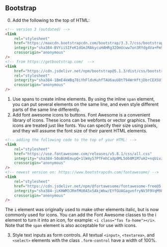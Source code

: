 ## Bootstrap

0. Add the following to the top of HTML:

```html
<!-- version 3 (outdated) -->
<link
	rel="stylesheet"
	href="https://maxcdn.bootstrapcdn.com/bootstrap/3.3.7/css/bootstrap.min.css"
	integrity="sha384-BVYiiSIFeK1dGmJRAkycuHAHRg32OmUcww7on3RYdg4Va+PmSTsz/K68vbdEjh4u"
	crossorigin="anonymous"
/>
<!-- from https://getbootstrap.com/  -->
<link
	href="https://cdn.jsdelivr.net/npm/bootstrap@5.1.3/dist/css/bootstrap.min.css"
	rel="stylesheet"
	integrity="sha384-1BmE4kWBq78iYhFldvKuhfTAU6auU8tT94WrHftjDbrCEXSU1oBoqyl2QvZ6jIW3"
	crossorigin="anonymous"
/>
```

1. Use spans to create inline elements. By using the inline `span` element, you can put several elements on the same line, and even style different parts of the same line differently.
2. Add font awesome icons to buttons. Font Awesome is a convenient library of icons. These icons can be webfonts or vector graphics. These icons are treated just like fonts. You can specify their size using pixels, and they will assume the font size of their parent HTML elements.

```html
<!-- adding the following code to the top of your HTML: -->
<link
	rel="stylesheet"
	href="https://use.fontawesome.com/releases/v5.8.1/css/all.css"
	integrity="sha384-50oBUHEmvpQ+1lW4y57PTFmhCaXp0ML5d60M1M7uH2+nqUivzIebhndOJK28anvf"
	crossorigin="anonymous"
/>
<!-- newest version on: https://www.bootstrapcdn.com/fontawesome/ -->
<link
	rel="stylesheet"
	href="https://cdn.jsdelivr.net/npm/@fortawesome/fontawesome-free@5.15.4/css/fontawesome.min.css"
	integrity="sha384-jLKHWM3JRmfMU0A5x5AkjWkw/EYfGUAGagvnfryNV3F9VqM98XiIH7VBGVoxVSc7"
	crossorigin="anonymous"
/>
```

The `i` element was originally used to make other elements italic, but is now commonly used for icons. You can add the Font Awesome classes to the i element to turn it into an icon, for example: `<i class="fas fa-home"></i>`. Note that the `span` element is also acceptable for use with icons.

3. Style text inputs as form controls. All textual `<input>`, `<textarea>`, and `<select>` elements with the class `.form-control` have a width of 100%.
